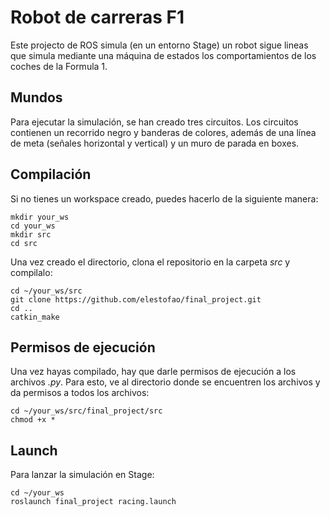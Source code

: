 # Robot de carreras F1

Este projecto de ROS simula (en un entorno Stage) un robot sigue lineas que simula mediante una máquina de estados los comportamientos de los coches de la Formula 1.

## Mundos

Para ejecutar la simulación, se han creado tres circuitos. Los circuitos contienen un recorrido negro y banderas de colores, además de una línea de meta (señales horizontal y vertical) y un muro de parada en boxes.

## Compilación

Si no tienes un workspace creado, puedes hacerlo de la siguiente manera:
```console
mkdir your_ws
cd your_ws
mkdir src
cd src
```

Una vez creado el directorio, clona el repositorio en la carpeta _src_ y compilalo:
```console
cd ~/your_ws/src
git clone https://github.com/elestofao/final_project.git
cd ..
catkin_make
```

## Permisos de ejecución
Una vez hayas compilado, hay que darle permisos de ejecución a los archivos _.py_. Para esto, ve al directorio donde se encuentren los archivos y da permisos a todos los archivos:
```console
cd ~/your_ws/src/final_project/src
chmod +x *
```

## Launch
Para lanzar la simulación en Stage:
```console
cd ~/your_ws
roslaunch final_project racing.launch
```

